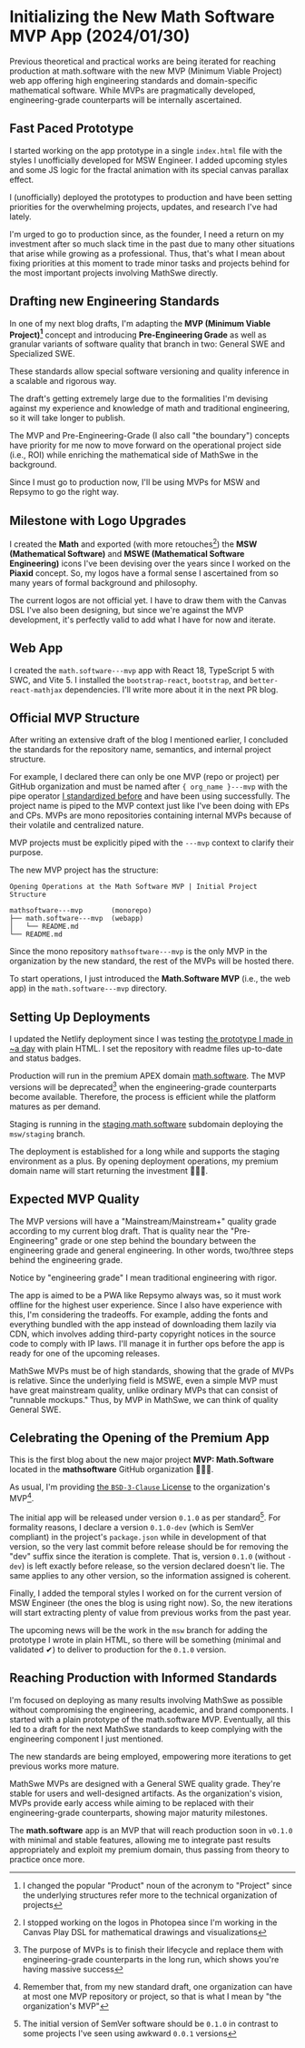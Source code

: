 <!-- Copyright (c) 2024 Tobias Briones. All rights reserved. -->
<!-- SPDX-License-Identifier: CC-BY-4.0 -->
<!-- This file is part of https://github.com/tobiasbriones/blog -->

# Initializing the New Math Software MVP App (2024/01/30)

Previous theoretical and practical works are being iterated for reaching
production at math.software with the new MVP (Minimum Viable Project) web app
offering high engineering standards and domain-specific mathematical software.
While MVPs are pragmatically developed, engineering-grade counterparts will
be internally ascertained.

## Fast Paced Prototype

I started working on the app prototype in a single `index.html` file with the
styles I unofficially developed for MSW Engineer. I added upcoming styles and
some JS logic for the fractal animation with its special canvas parallax effect.

I (unofficially) deployed the prototypes to production and have been setting
priorities for the overwhelming projects, updates, and research I've had lately.

I'm urged to go to production since, as the founder, I need a return on my
investment after so much slack time in the past due to many other situations
that arise while growing as a professional. Thus, that's what I mean about
fixing priorities at this moment to trade minor tasks and projects behind for
the most important projects involving MathSwe directly.

## Drafting new Engineering Standards

In one of my next blog drafts, I'm adapting the **MVP (Minimum Viable
Project)[^1]** concept and introducing **Pre-Engineering Grade** as well as
granular variants of software quality that branch in two: General SWE and
Specialized SWE.

[^1]: I changed the popular "Product" noun of the acronym to "Project" since the
    underlying structures refer more to the technical organization of projects

These standards allow special software versioning and quality inference in a
scalable and rigorous way.

The draft's getting extremely large due to the formalities I'm devising against
my experience and knowledge of math and traditional engineering, so it will take
longer to publish.

The MVP and Pre-Engineering-Grade (I also call "the boundary") concepts have
priority for me now to move forward on the operational project side (i.e., ROI)
while enriching the mathematical side of MathSwe in the background.

Since I must go to production now, I'll be using MVPs for MSW and Repsymo to go
the right way.

## Milestone with Logo Upgrades

I created the **Math** and exported (with more retouches[^2]) the **MSW
(Mathematical Software)** and **MSWE (Mathematical Software Engineering)**
icons I've been devising over the years since I worked on the **Piaxid**
concept. So, my logos have a formal sense I ascertained from so many years of
formal background and philosophy.

[^2]: I stopped working on the logos in Photopea since I'm working in the
    Canvas Play DSL for mathematical drawings and visualizations

The current logos are not official yet. I have to draw them with the Canvas DSL
I've also been designing, but since we're against the MVP development, it's
perfectly valid to add what I have for now and iterate.

## Web App

I created the `math.software---mvp` app with React 18, TypeScript 5 with SWC,
and Vite 5. I installed the `bootstrap-react`, `bootstrap`, and
`better-react-mathjax` dependencies. I'll write more about it in the next PR
blog.

## Official MVP Structure

After writing an extensive draft of the blog I mentioned earlier, I concluded
the standards for the repository name, semantics, and internal project
structure.

For example, I declared there can only be one MVP (repo or project) per GitHub
organization and must be named after `{ org_name }---mvp` with the pipe operator
[I standardized before](/how-i-standardized-hyphen-and-pipe-symbols-on-file-names)
and have been using successfully. The project name is piped to the MVP context
just like I've been doing with EPs and CPs. MVPs are mono repositories
containing internal MVPs because of their volatile and centralized nature.

MVP projects must be explicitly piped with the `---mvp` context to clarify their
purpose.

The new MVP project has the structure:

`Opening Operations at the Math Software MVP | Initial Project Structure`

```
mathsoftware---mvp       (monorepo)
├── math.software---mvp  (webapp)
│   └── README.md
└── README.md
```

Since the mono repository `mathsoftware---mvp` is the only MVP in the
organization by the new standard, the rest of the MVPs will be hosted there.

To start operations, I just introduced the **Math.Software MVP** (i.e., the web
app) in the `math.software---mvp` directory.

## Setting Up Deployments

I updated the Netlify deployment since I was testing
[the prototype I made in ~a day](#fast-paced-prototype)
with plain HTML. I set the repository with readme files up-to-date and status
badges.

Production will run in the premium APEX domain
[math.software](https://math.software). The MVP versions will be deprecated[^3]
when the engineering-grade counterparts become available. Therefore, the process
is efficient while the platform matures as per demand.

[^3]: The purpose of MVPs is to finish their lifecycle and replace them with
    engineering-grade counterparts in the long run, which shows you're having
    massive success

Staging is running in the [staging.math.software](https://staging.math.software)
subdomain deploying the `msw/staging` branch.

The deployment is established for a long while and supports the staging
environment as a plus. By opening deployment operations, my premium domain name
will start returning the investment 🎉🥳🎉.

## Expected MVP Quality

The MVP versions will have a "Mainstream/Mainstream+" quality grade according to
my current blog draft. That is quality near the "Pre-Engineering" grade or one
step behind the boundary between the engineering grade and general engineering.
In other words, two/three steps behind the engineering grade.

Notice by "engineering grade" I mean traditional engineering with rigor.

The app is aimed to be a PWA like Repsymo always was, so it must work offline
for the highest user experience. Since I also have experience with this, I'm
considering the tradeoffs. For example, adding the fonts and everything bundled
with the app instead of downloading them lazily via CDN, which involves adding
third-party copyright notices in the source code to comply with IP laws. I'll
manage it in further ops before the app is ready for one of the upcoming
releases.

MathSwe MVPs must be of high standards, showing that the grade of MVPs is
relative. Since the underlying field is MSWE, even a simple MVP must have great
mainstream quality, unlike ordinary MVPs that can consist of "runnable mockups."
Thus, by MVP in MathSwe, we can think of quality General SWE.

## Celebrating the Opening of the Premium App

This is the first blog about the new major project **MVP: Math.Software**
located in the **mathsoftware** GitHub organization 🎉🥳🎉.

As usual, I'm providing
[the `BSD-3-Clause` License](https://github.com/mathsoftware/mathsoftware---mvp/blob/main/LICENSE)
to the organization's MVP[^4].

[^4]: Remember that, from my new standard draft, one organization can have at
    most one MVP repository or project, so that is what I mean by "the
    organization's MVP"

The initial app will be released under version `0.1.0` as per standard[^5]. For
formality reasons, I declare a version `0.1.0-dev` (which is SemVer compliant)
in the project's `package.json` while in development of that version, so the
very last commit before release should be for removing the "dev" suffix since
the iteration is complete. That is, version `0.1.0` (without `-dev`) is left
exactly before release, so the version declared doesn't lie. The same applies to
any other version, so the information assigned is coherent.

[^5]: The initial version of SemVer software should be `0.1.0` in contrast to
    some projects I've seen using awkward `0.0.1` versions

Finally, I added the temporal styles I worked on for the current version of MSW
Engineer (the ones the blog is using right now). So, the new iterations will
start extracting plenty of value from previous works from the past year.

The upcoming news will be the work in the `msw` branch for adding the prototype
I wrote in plain HTML, so there will be something (minimal and validated ✔) to
deliver to production for the `0.1.0` version.

## Reaching Production with Informed Standards

I'm focused on deploying as many results involving MathSwe as possible without
compromising the engineering, academic, and brand components. I started with a
plain prototype of the math.software MVP. Eventually, all this led to a draft
for the next MathSwe standards to keep complying with the engineering component
I just mentioned.

The new standards are being employed, empowering more iterations to get previous
works more mature.

MathSwe MVPs are designed with a General SWE quality grade. They're stable for
users and well-designed artifacts. As the organization's vision, MVPs provide
early access while aiming to be replaced with their engineering-grade
counterparts, showing major maturity milestones.

The **math.software** app is an MVP that will reach production soon in `v0.1.0`
with minimal and stable features, allowing me to integrate past results
appropriately and exploit my premium domain, thus passing from theory to
practice once more.
